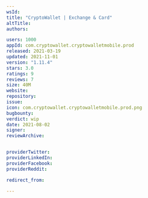 ```yaml
---
wsId: 
title: "CryptoWallet | Exchange & Card"
altTitle: 
authors:

users: 1000
appId: com.cryptowallet.cryptowalletmobile.prod
released: 2021-03-19
updated: 2021-11-01
version: "1.11.4"
stars: 3.0
ratings: 9
reviews: 7
size: 40M
website: 
repository: 
issue: 
icon: com.cryptowallet.cryptowalletmobile.prod.png
bugbounty: 
verdict: wip
date: 2021-08-02
signer: 
reviewArchive:


providerTwitter: 
providerLinkedIn: 
providerFacebook: 
providerReddit: 

redirect_from:

---
```




